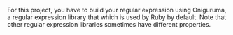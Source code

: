For this project, you have to build your regular expression using Oniguruma, a regular expression library that which is used by Ruby by default. Note that other regular expression libraries sometimes have different properties.

